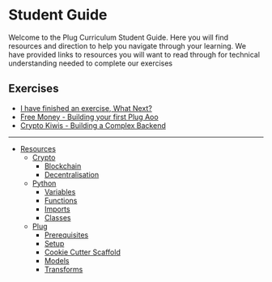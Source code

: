 # Student Guide

Welcome to the Plug Curriculum Student Guide.
Here you will find resources and direction to help you navigate through your learning.
We have provided links to resources you will want to read through for technical understanding needed to complete our exercises

## Exercises

* [I have finished an exercise, What Next?](./what-next.md)
* [Free Money - Building your first Plug Aoo](./free-money.md)
* [Crypto Kiwis - Building a Complex Backend](./crypto-kiwis.md)

---

* [Resources](segments/README.md)
  * [Crypto](segments/crypto/README.md)
    * [Blockchain](segments/crypto/blockchain.md)
    * [Decentralisation](segments/crypto/decentralisation.md)
  * [Python](segments/python/README.md)
    * [Variables](segments/python/variables.md)
    * [Functions](segments/python/functions.md)
    * [Imports](segments/python/imports.md)
    * [Classes](segments/python/classes.md)
  * [Plug](segments/plug/README.md)
    * [Prerequisites](segments/plug/prerequisites.md)
    * [Setup](segments/plug/setup.md)
    * [Cookie Cutter Scaffold](segments/plug/cookie-cutter.md)
    * [Models](segments/plug/models.md)
    * [Transforms](segments/plug/transforms.md)
